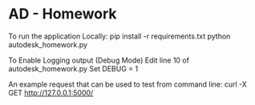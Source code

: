 # AD - Homework

To run the application Locally:
 pip install -r requirements.txt
 python autodesk_homework.py

To Enable Logging output (Debug Mode)
 Edit line 10 of autodesk_homework.py
 Set DEBUG = 1
 
An example request that can be used to test from command line:
 curl -X GET http://127.0.0.1:5000/
